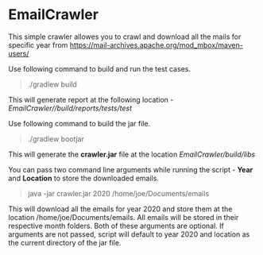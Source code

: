 # EmailCrawler

This simple crawler allowes you to crawl and download all the mails for specific year from https://mail-archives.apache.org/mod_mbox/maven-users/ 

Use following command to build and run the test cases.
> ./gradlew build

This will generate report at the following location - *EmailCrawler//build/reports/tests/test*


Use following command to build the jar file.
> ./gradlew bootjar

This will generate the **crawler.jar** file at the location *EmailCrawler/build/libs*

You can pass two command line arguments while running the script - **Year** and **Location** to store the downloaded emails.
> java -jar crawler.jar 2020 /home/joe/Documents/emails

This will download all the emails for year 2020 and store them at the location /home/joe/Documents/emails. All emails will be stored in their respective month folders. Both of these arguments are optional. If arguments are not passed, script will default to year 2020 and location as the current directory of the jar file.
